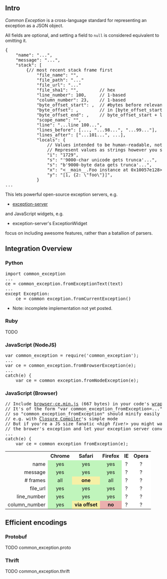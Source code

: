 
## Intro

*Common Exception* is a cross-language standard for representing an exception as a JSON object.

All fields are optional, and setting a field to <code>null</code> is considered equivalent to omitting it.

<pre>
{
    "name": "...",
    "message": "...",
    "stack": [
        {// most recent stack frame first
            "file_name": "",
            "file_path": "..."
            "file_url": "..."
            "file_sha1": "",        // hex
            "line_number": 100,     // 1-based
            "column_number": 23,    // 1-based
            "byte_offset_start": ,  // #bytes before relevant part
            "byte_offset": ,        // in [byte_offset_start, byte_offset_end]
            "byte_offset_end": ,    // byte_offset_start + len(relevant part)
            "scope_name": "",
            "line": "...line 100...",
            "lines_before": [..., "...98...", "...99..."],
            "lines_after": ["...101...", ...],
            "locals": {
                // Values intended to be human-readable, not machine-readable
                // Represent values as strings however you see fit, e.g.
                "i": "1729",
                "s": "'9000-char unicode gets trunca'...",
                "s": "b'9000-byte data gets trunca'...",
                "x": "&lt;__main__.Foo instance at 0x10057e128&gt;",
                "y": "[1, {2: \"foo\"}]",
            }
...
</pre>


This lets powerful open-source exception servers, e.g.

* [exception-server](https://github.com/andrewschaaf/exception-server)

and JavaScript widgets, e.g.

* exception-server's ExceptionWidget

focus on including awesome features, rather than a batallion of parsers.

## Integration Overview

### Python
<pre>
import common_exception
...
ce = common_exception.fromExceptionText(text)
...
except Exception:
    ce = common_exception.fromCurrentException()
</pre>

* Note: incomplete implementation not yet posted.

### Ruby

TODO

### JavaScript (NodeJS)
<pre>
var common_exception = require('common_exception');
...
var ce = common_exception.fromBrowserException(e);
...
catch(e) {
    var ce = common_exception.fromNodeException(e);
</pre>

### JavaScript (Browser)

<pre>
// Include <a href="https://github.com/andrewschaaf/common-exception/raw/master/javascript/browser-ce.min.js">browser-ce.min.js</a> (667 bytes) in your code's <a href="http://www.slideshare.net/jeresig/building-a-javascript-library/19">wrapper function</a>.
// It's of the form "var common_exception_fromException=..."
// so "common_exception_fromException" should minify easily
// e.g. with <a href="http://code.google.com/closure/compiler/">Closure Compiler</a>'s simple mode
// But if you're a JS size fanatic <i>&lt;high five!&gt;</i> you might want to just JSON
// the brower's exception and let your exception server convert it to CE
...
catch(e) {
    var ce = common_exception_fromException(e);
</pre>

<table style="border-spacing: 0;">
    <tr>
        <th></th>
        <th>Chrome</th>
        <th>Safari</th>
        <th>Firefox</th>
        <th>IE</th>
        <th>Opera</th>
    </tr>
    <tr>
        <td style="text-align: right">name</td>
<!-- Chrome--><td style="text-align: center; background: #C0F5BC;">yes</td>
<!-- Safari--><td style="text-align: center; background: #C0F5BC;">yes</td>
<!--Firefox--><td style="text-align: center; background: #C0F5BC;">yes</td>
<!--     IE--><td style="text-align: center; background: #FFFFFF;">?</td>
<!--  Opera--><td style="text-align: center; background: #FFFFFF;">?</td>
    </tr>
    <tr>
        <td style="text-align: right">message</td>
<!-- Chrome--><td style="text-align: center; background: #C0F5BC;">yes</td>
<!-- Safari--><td style="text-align: center; background: #C0F5BC;">yes</td>
<!--Firefox--><td style="text-align: center; background: #C0F5BC;">yes</td>
<!--     IE--><td style="text-align: center; background: #FFFFFF;">?</td>
<!--  Opera--><td style="text-align: center; background: #FFFFFF;">?</td>
    </tr>
    <tr>
        <td style="text-align: right"># frames</td>
<!-- Chrome--><td style="text-align: center; background: #C0F5BC;">all</td>
<!-- Safari--><td style="text-align: center; background: #F6F0A6;"><b>one</b></td>
<!--Firefox--><td style="text-align: center; background: #C0F5BC;">all</td>
<!--     IE--><td style="text-align: center; background: #FFFFFF;">?</td>
<!--  Opera--><td style="text-align: center; background: #FFFFFF;">?</td>
    </tr>
    <tr>
        <td style="text-align: right">file_url</td>
<!-- Chrome--><td style="text-align: center; background: #C0F5BC;">yes</td>
<!-- Safari--><td style="text-align: center; background: #C0F5BC;">yes</td>
<!--Firefox--><td style="text-align: center; background: #C0F5BC;">yes</td>
<!--     IE--><td style="text-align: center; background: #FFFFFF;">?</td>
<!--  Opera--><td style="text-align: center; background: #FFFFFF;">?</td>
    </tr>
    <tr>
        <td style="text-align: right">line_number</td>
<!-- Chrome--><td style="text-align: center; background: #C0F5BC;">yes</td>
<!-- Safari--><td style="text-align: center; background: #C0F5BC;">yes</td>
<!--Firefox--><td style="text-align: center; background: #C0F5BC;">yes</td>
<!--     IE--><td style="text-align: center; background: #FFFFFF;">?</td>
<!--  Opera--><td style="text-align: center; background: #FFFFFF;">?</td>
    </tr>
    <tr>
        <td style="text-align: right">column_number</td>
<!-- Chrome--><td style="text-align: center; background: #C0F5BC;">yes</td>
<!-- Safari--><td style="text-align: center; background: #F6F0A6;"><b>via offset</b></td>
<!--Firefox--><td style="text-align: center; background: #EAAFAE;"><b>no</b></td>
<!--     IE--><td style="text-align: center; background: #FFFFFF;">?</td>
<!--  Opera--><td style="text-align: center; background: #FFFFFF;">?</td>
    </tr>
</table>


## Efficient encodings

### Protobuf

TODO common_exception.proto

### Thrift

TODO common_exception.thrift

